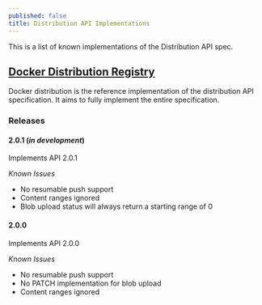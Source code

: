 ```yaml
---
published: false
title: Distribution API Implementations
---
```


This is a list of known implementations of the Distribution API spec.

## [Docker Distribution Registry](https://github.com/docker/distribution)

Docker distribution is the reference implementation of the distribution API
specification. It aims to fully implement the entire specification.

### Releases
#### 2.0.1 (_in development_)
Implements API 2.0.1

_Known Issues_
 - No resumable push support
 - Content ranges ignored
 - Blob upload status will always return a starting range of 0

#### 2.0.0
Implements API 2.0.0

_Known Issues_
 - No resumable push support
 - No PATCH implementation for blob upload
 - Content ranges ignored

